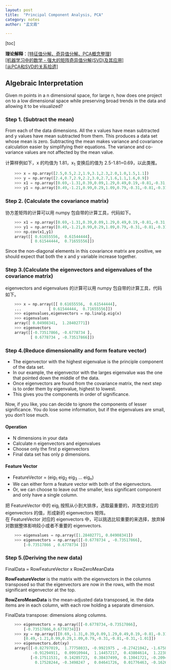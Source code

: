 ```yaml
---
layout: post
title:  "Principal Component Analysis, PCA"      
category: notes
author: "孟文霞"

---
```

[toc]

**理论解释**：[[特征值分解、奇异值分解、PCA概念整理]](http://blog.csdn.net/jinshengtao/article/details/18448355)     
[[机器学习中的数学 - 强大的矩阵奇异值分解(SVD)及其应用]](http://www.cnblogs.com/LeftNotEasy/archive/2011/01/19/svd-and-applications.html)      
[[从PCA和SVD的关系拾遗]](http://blog.csdn.net/dark_scope/article/details/53150883)   

## Algebraic Interpretation
Given m points in a n dimensional space, for large n, how does one project on to a low dimensional space while preserving broad trends in the data and allowing it to be visualized?

### Step 1. (Subtract the mean)
From each of the data dimensions. All the x values have mean subtracted and y values have mean subtracted from them. This produces a data set whose mean is zero. Subtracting the mean makes variance and covariance calculation easier by simplifying their equations. The variance and co-variance values are not affected by the mean value.

计算样例如下，x 的均值为 1.81，x<sub>1</sub> 变换后的值为 2.5-1.81=0.69，以此类推。    

```python
	>>> x = np.array([2.5,0.5,2.2,1.9,3.1,2.3,2.0,1.0,1.5,1.1])
	>>> y = np.array([2.4,0.7,2.9,2.2,3.0,2.7,1.6,1.1,1.6,0.9])
	>>> x1 = np.array([0.69,-1.31,0.39,0.09,1.29,0.49,0.19,-0.81,-0.31,-0.71])
	>>> y1 = np.array([0.49,-1.21,0.99,0.29,1.09,0.79,-0.31,-0.81,-0.31,-1.01])
```

### Step 2. (Calculate the covariance matrix)
协方差矩阵的计算可以用 numpy 包自带的计算工具，代码如下。        

```python
	>>> x1 = np.array([0.69,-1.31,0.39,0.09,1.29,0.49,0.19,-0.81,-0.31,-0.71])
	>>> y1 = np.array([0.49,-1.21,0.99,0.29,1.09,0.79,-0.31,-0.81,-0.31,-1.01])
	>>> np.cov(x1,y1)
	array([[ 0.61655556,  0.61544444],
	       [ 0.61544444,  0.71655556]])
```

Since the non-diagonal elements in this covariance matrix are positive, we should expect that both the x and y variable increase together.

### Step 3.(Calculate the eigenvectors and eigenvalues of the covariance matrix)
eigenvectors and eigenvalues 的计算可以用 numpy 包自带的计算工具，代码如下。     

```python
	>>> x = np.array([[ 0.61655556,  0.61544444],
	...  		   [ 0.61544444,  0.71655556]])
	>>> eigenvalues,eigenvectors = np.linalg.eig(x)
	>>> eigenvalues
	array([ 0.04908341,  1.28402771])
	>>> eigenvectors
	array([[-0.73517866, -0.6778734 ],
	       [ 0.6778734 , -0.73517866]])
```

### Step 4.(Reduce dimensionality and form feature vector)
* The eigenvector with the highest eigenvalue is the principle component of the data set.
* In our example, the eigenvector with the larges eigenvalue was the one that pointed down the middle of the data.
* Once eigenvectors are found from the covariance matrix, the next step is to order them by eigenvalue, highest to lowest.
* This gives you the components in order of significance.

Now, if you like, you can decide to ignore the components of lesser significance.
You do lose some information, but if the eigenvalues are small, you don’t lose much.

#### Operation
* N dimensions in your data 
* Calculate n eigenvectors and eigenvalues 
* Choose only the first p eigenvectors
* Final data set has only p dimensions.

#### Feature Vector
* FeatureVector = (eig<sub>1</sub> eig<sub>2</sub> eig<sub>3</sub> … eig<sub>n</sub>)
* We can either form a feature vector with both of the eigenvectors.
* Or, we can choose to leave out the smaller, less significant component and only have a single column.      

把 FeatureVector 中的 eig<sub>i</sub> 按照从小到大排序，选取最重要的，并改变对应的 eigenvectors 的值，形成新的 eigenvectors 矩阵。    
在 FeatureVector 对应的 eigenvectors 中，可以挑选比较重要的来选择，放弃掉对数据整体影响较小或者不重要的 eigenvectors.   

```python
	>>> eigenvalues = np.array([1.28402771, 0.04908341])
	>>> eigenvectors = np.array([[-0.6778734 , -0.73517866],
		[-0.73517866 , 0.6778734 ]])
```

### Step 5.(Deriving the new data)
FinalData = RowFeatureVector x RowZeroMeanData 

**RowFeatureVector** is the matrix with the eigenvectors in the columns transposed so that the eigenvectors are now in the rows, with the most significant eigenvector at the top. 

**RowZeroMeanData** is the mean-adjusted data transposed, ie. the data items are in each column, with each row holding a separate dimension.

FinalData transpose: dimensions along columns.

```python
	>>> eigenvectors = np.array([[-0.6778734,-0.73517866],
		[-0.73517866,0.6778734]])
	>>> xy = np.array([[0.69,-1.31,0.39,0.09,1.29,0.49,0.19,-0.81,-0.31,-0.71],
		[0.49,-1.21,0.99,0.29,1.09,0.79,-0.31,-0.81,-0.31,-1.01]])
	>>> eigenvectors.dot(xy)
	array([[-0.82797019,  1.77758033, -0.9921975 , -0.27421042, -1.67580143,
	        -0.91294911,  0.09910944,  1.14457217,  0.43804614,  1.22382056],
	       [-0.17511531,  0.14285723,  0.38437499,  0.13041721, -0.20949847,
	         0.17528244, -0.3498247 ,  0.04641726,  0.01776463, -0.16267529]])
```
